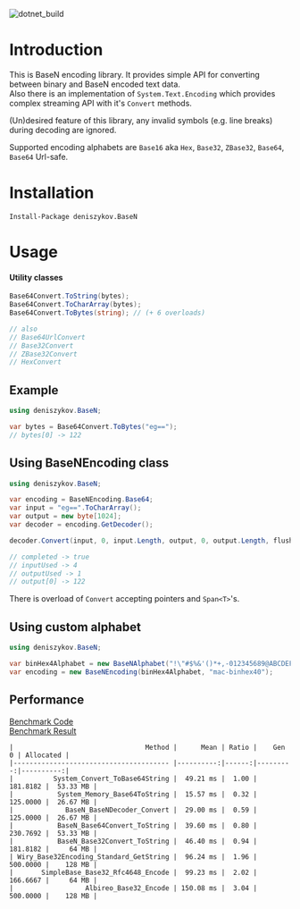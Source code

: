 ![dotnet_build](https://github.com/deniszykov/BaseN/workflows/dotnet_build/badge.svg)

Introduction
============

This is BaseN encoding library. It provides simple API for converting between binary and BaseN encoded text data.  
Also there is an implementation of `System.Text.Encoding` which provides complex streaming API with it's `Convert` methods.  

(Un)desired feature of this library, any invalid symbols (e.g. line breaks) during decoding are ignored.  

Supported encoding alphabets are `Base16` aka `Hex`, `Base32`, `ZBase32`, `Base64`, `Base64` Url-safe.  

Installation
============
```
Install-Package deniszykov.BaseN
```

Usage
============

#### Utility classes
```csharp
Base64Convert.ToString(bytes);
Base64Convert.ToCharArray(bytes);
Base64Convert.ToBytes(string); // (+ 6 overloads)

// also
// Base64UrlConvert
// Base32Convert
// ZBase32Convert
// HexConvert 
```

## Example
```csharp
using deniszykov.BaseN;

var bytes = Base64Convert.ToBytes("eg==");
// bytes[0] -> 122
```

## Using BaseNEncoding class
```csharp
using deniszykov.BaseN;

var encoding = BaseNEncoding.Base64;
var input = "eg==".ToCharArray();
var output = new byte[1024];
var decoder = encoding.GetDecoder();

decoder.Convert(input, 0, input.Length, output, 0, output.Length, flush: true, out var inputUsed, out var outputUsed, out var completed);

// completed -> true
// inputUsed -> 4
// outputUsed -> 1
// output[0] -> 122
```
There is overload of `Convert` accepting pointers and `Span<T>`'s.  

## Using custom alphabet

```csharp
using deniszykov.BaseN;

var binHex4Alphabet = new BaseNAlphabet("!\"#$%&'()*+,-012345689@ABCDEFGHIJKLMNPQRSTUVXYZ[`abcdefhijklmpqr".ToCharArray());
var encoding = new BaseNEncoding(binHex4Alphabet, "mac-binhex40");
```

## Performance
[Benchmark Code](src/deniszykov.BaseN.Benchmark/Base32EncodeBenchmarks.cs)  
[Benchmark Result](src/deniszykov.BaseN.Benchmark/Benchmark_Results.txt)  
```
|                                 Method |      Mean | Ratio |    Gen 0 | Allocated |
|--------------------------------------- |----------:|------:|---------:|----------:|
|          System_Convert_ToBase64String |  49.21 ms |  1.00 | 181.8182 |  53.33 MB |
|           System_Memory_Base64ToString |  15.57 ms |  0.32 | 125.0000 |  26.67 MB |
|             BaseN_BaseNDecoder_Convert |  29.00 ms |  0.59 | 125.0000 |  26.67 MB |
|           BaseN_Base64Convert_ToString |  39.60 ms |  0.80 | 230.7692 |  53.33 MB |
|           BaseN_Base32Convert_ToString |  46.40 ms |  0.94 | 181.8182 |     64 MB |
| Wiry_Base32Encoding_Standard_GetString |  96.24 ms |  1.96 | 500.0000 |    128 MB |
|       SimpleBase_Base32_Rfc4648_Encode |  99.23 ms |  2.02 | 166.6667 |     64 MB |
|                  Albireo_Base32_Encode | 150.08 ms |  3.04 | 500.0000 |    128 MB |
```
